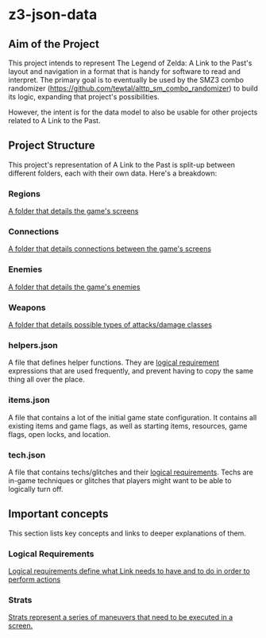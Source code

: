 # z3-json-data
## Aim of the Project

This project intends to represent The Legend of Zelda: A Link to the Past's layout and navigation in a format that is handy for software to read and interpret. The primary goal is to eventually be used by the SMZ3 combo randomizer (https://github.com/tewtal/alttp_sm_combo_randomizer) to build its logic, expanding that project's possibilities.

However, the intent is for the data model to also be usable for other projects related to A Link to the Past.

## Project Structure

This project's representation of A Link to the Past is split-up between different folders, each with their own data. Here's a breakdown:

### Regions

[A folder that details the game's screens](region/region-readme.md)

### Connections

[A folder that details connections between the game's screens](connection/connection-readme.md)

### Enemies

[A folder that details the game's enemies](enemies/enemies-readme.md)

### Weapons

[A folder that details possible types of attacks/damage classes](weapons/weapons-readme.md)

### helpers.json

A file that defines helper functions. They are [logical requirement](logicalRequirements.md) expressions that are used frequently, and prevent having to copy the same thing all over the place.

### items.json

A file that contains a lot of the initial game state configuration. It contains all existing items and game flags, as well as starting items, resources, game flags, open locks, and location.

### tech.json

A file that contains techs/glitches and their [logical requirements](logicalRequirements.md). Techs are in-game techniques or glitches that players might want to be able to logically turn off.

## Important concepts

This section lists key concepts and links to deeper explanations of them.

### Logical Requirements

[Logical requirements define what Link needs to have and to do in order to perform actions](logicalRequirements.md)

### Strats

[Strats represent a series of maneuvers that need to be executed in a screen.](strats.md)
